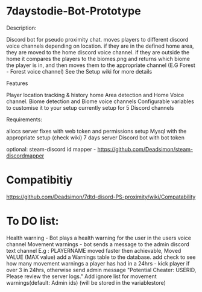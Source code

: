 # 7daystodie-Bot-Prototype

Description:

Discord bot for pseudo proximity chat. moves players to different discord voice channels depending on location.
if they are in the defined home area, they are moved to the home discord voice channel.
if they are outside the home it compares the players to the biomes.png and returns which biome the player is in, and then moves them to the appropriate channel (E.G Forest - Forest voice channel)
See the Setup wiki for more details

Features

Player location tracking & history
home Area detection and Home Voice channel.
Biome detection and Biome voice channels
Configurable variables to customise it to your setup
currently setup for 5 Discord channels

Requirements:

allocs server fixes with web token and permissions setup
Mysql with the appropriate setup (check wiki)
7 days server
Discord bot with bot token

optional:
steam-discord id mapper - https://github.com/Deadsimon/steam-discordmapper

# Compatibitiy

https://github.com/Deadsimon/7dtd-disord-PS-proximity/wiki/Compatability

# To DO list:

Health warning - Bot plays a health warning for the user in the users voice channel
Movement warnings - bot sends a message to the admin discord text channel E.g : PLAYERNAME moved faster then achievable, Moved VALUE (MAX value)
add a Warnings table to the database.
add check to see how many movement warnings a player has had in a 24hrs - kick player if over 3 in 24hrs, otherwise send admin message "Potential Cheater: USERID, Please review the server logs."
Add ignore list for movement warnings(default: Admin ids) (will be stored in the variablestore)
